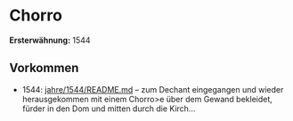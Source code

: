 # Chorro

**Ersterwähnung:** 1544

## Vorkommen
- 1544: [jahre/1544/README.md](../jahre/1544/README.md) – zum Dechant eingegangen und wieder herausgekommen
mit einem Chorro>e über dem Gewand bekleidet, fürder
in den Dom und mitten durch die Kirch...
